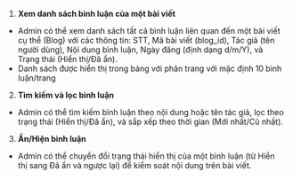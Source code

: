 1. **Xem danh sách bình luận của một bài viết**

-   Admin có thể xem danh sách tất cả bình luận liên quan đến một bài viết cụ thể (Blog) với các thông tin: STT, Mã bài viết (blog_id), Tác giả (tên người dùng), Nội dung bình luận, Ngày đăng (định dạng d/m/Y), và Trạng thái (Hiển thị/Đã ẩn).
-   Danh sách được hiển thị trong bảng với phân trang với mặc định 10 bình luận/trang

2. **Tìm kiếm và lọc bình luận**

-   Admin có thể tìm kiếm bình luận theo nội dung hoặc tên tác giả, lọc theo trạng thái (Hiển thị/Đã ẩn), và sắp xếp theo thời gian (Mới nhất/Cũ nhất).

3. **Ẩn/Hiện bình luận**

-   Admin có thể chuyển đổi trạng thái hiển thị của một bình luận (từ Hiển thị sang Đã ẩn và ngược lại) để kiểm soát nội dung trên bài viết.
